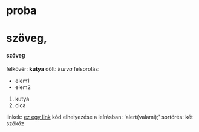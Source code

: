 # proba
# szöveg,
#### szöveg
félkövér: **kutya**
dőlt: *kurva*
felsorolás:
- elem1
- elem2
1. kutya
2. cica

  
linkek: [ez egy link](https://www.kaercher.com/hu/haz-es-kert/szaraz-nedves-porszivok/wd-2-plus-v-12-4-18-16280000.html?utm_source=google-feed&utm_medium=cpc&utm_content=16280000&utm_name=WD%202%20Plus%20V-12%2F4%2F18&cid=hu-SEA-6Z_uP1KdR0KZXKmTTc7klg&gad_source=1&gclid=EAIaIQobChMIhofBprCHhAMVA5SDBx13Bw6EEAQYASABEgIJjPD_BwE)
kód elhelyezése a leírásban: 'alert(valami);'
sortörés: két szókőz 
